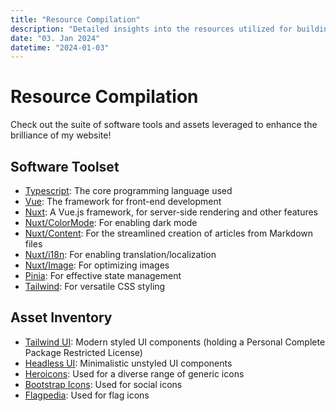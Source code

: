 ```yaml
---
title: "Resource Compilation"
description: "Detailed insights into the resources utilized for building this Website"
date: "03. Jan 2024"
datetime: "2024-01-03"
---
```


# Resource Compilation
Check out the suite of software tools and assets leveraged to enhance the brilliance of my website!

## Software Toolset
- [Typescript](https://www.typescriptlang.org/): The core programming language used
- [Vue](https://vuejs.org): The framework for front-end development
- [Nuxt](https://nuxt.com): A Vue.js framework, for server-side rendering and other features
- [Nuxt/ColorMode](https://color-mode.nuxtjs.org/): For enabling dark mode
- [Nuxt/Content](https://content.nuxt.com/): For the streamlined creation of articles from Markdown files
- [Nuxt/i18n](https://i18n.nuxtjs.org/): For enabling translation/localization
- [Nuxt/Image](https://image.nuxt.com/): For optimizing images
- [Pinia](https://pinia.vuejs.org/): For effective state management
- [Tailwind](https://tailwindcss.com): For versatile CSS styling

## Asset Inventory
- [Tailwind UI](https://tailwindui.com): Modern styled UI components (holding a Personal Complete Package Restricted License)
- [Headless UI](https://headlessui.com/): Minimalistic unstyled UI components
- [Heroicons](https://heroicons.com/): Used for a diverse range of generic icons
- [Bootstrap Icons](https://icons.getbootstrap.com/): Used for social icons
- [Flagpedia](https://flagpedia.net/): Used for flag icons